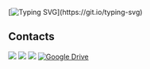 [![Typing SVG](https://readme-typing-svg.demolab.com?font=Fira+Code&weight=500&size=25&pause=1000&color=327900&width=550&lines=logging.info(%22mba'eichapa%3F%22))](https://git.io/typing-svg)

## Contacts
[![](https://img.shields.io/badge/Platzi-98CA3F?style=for-the-badge&logo=platzi&logoColor=white)](https://platzi.com/p/luceldasilva/) [![](https://img.shields.io/badge/LinkedIn-0077B5?style=for-the-badge&logo=linkedin&logoColor=white)](https://www.linkedin.com/in/luceldasilva/) [![](https://img.shields.io/badge/Deepnote-3793EF?style=for-the-badge&logo=Deepnote&logoColor=white)](https://deepnote.com/@luceldasilva/) [![Google Drive](https://img.shields.io/badge/Google%20Drive-4285F4?style=for-the-badge&logo=googledrive&logoColor=white)](https://drive.google.com/file/d/1MAJVH0VufECJn-HcHML4wZffU2oQNsrd/view?usp=sharing)
